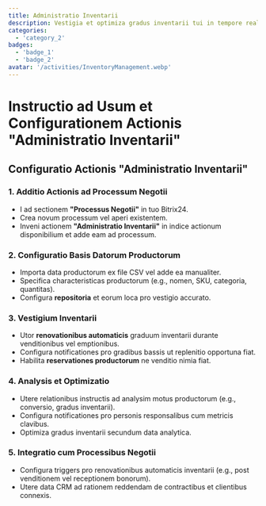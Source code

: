 ```yaml
---
title: Administratio Inventarii
description: Vestigia et optimiza gradus inventarii tui in tempore reali.
categories: 
  - 'category_2'
badges: 
  - 'badge_1'
  - 'badge_2'
avatar: '/activities/InventoryManagement.webp'
---
```

# Instructio ad Usum et Configurationem Actionis "Administratio Inventarii"

## **Configuratio Actionis "Administratio Inventarii"**

### 1. Additio Actionis ad Processum Negotii
- I ad sectionem **"Processus Negotii"** in tuo Bitrix24.
- Crea novum processum vel aperi existentem.
- Inveni actionem **"Administratio Inventarii"** in indice actionum disponibilium et adde eam ad processum.

### 2. Configuratio Basis Datorum Productorum
- Importa data productorum ex file CSV vel adde ea manualiter.
- Specifica characteristicas productorum (e.g., nomen, SKU, categoria, quantitas).
- Configura **repositoria** et eorum loca pro vestigio accurato.

### 3. Vestigium Inventarii
- Utor **renovationibus automaticis** graduum inventarii durante venditionibus vel emptionibus.
- Configura notificationes pro gradibus bassis ut replenitio opportuna fiat.
- Habilita **reservationes productorum** ne venditio nimia fiat.

### 4. Analysis et Optimizatio
- Utere relationibus instructis ad analysim motus productorum (e.g., conversio, gradus inventarii).
- Configura notificationes pro personis responsalibus cum metricis clavibus.
- Optimiza gradus inventarii secundum data analytica.

### 5. Integratio cum Processibus Negotii
- Configura triggers pro renovationibus automaticis inventarii (e.g., post venditionem vel receptionem bonorum).
- Utere data CRM ad rationem reddendam de contractibus et clientibus connexis.